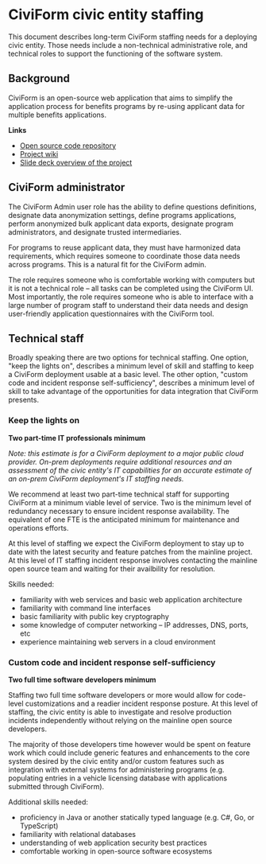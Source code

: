 # CiviForm civic entity staffing

This document describes long-term CiviForm staffing needs for a deploying civic entity. Those needs include a non-technical administrative role, and technical roles to support the functioning of the software system.

## Background

CiviForm is an open-source web application that aims to simplify the application process for benefits programs by re-using applicant data for multiple benefits applications.

**Links**

*   [Open source code repository](https://github.com/seattle-uat/civiform/)
*   [Project wiki](https://github.com/seattle-uat/civiform/wiki)
*   [Slide deck overview of the project](tiny.cc/civiform-overview)


## CiviForm administrator

The CiviForm Admin user role has the ability to define questions definitions, designate data anonymization settings, define programs applications, perform anonymized bulk applicant data exports, designate program administrators, and designate trusted intermediaries.

For programs to reuse applicant data, they must have harmonized data requirements, which requires someone to coordinate those data needs across programs. This is a natural fit for the CiviForm admin.

The role requires someone who is comfortable working with computers but it is not a technical role – all tasks can be completed using the CiviForm UI. Most importantly, the role requires someone who is able to interface with a large number of program staff to understand their data needs and design user-friendly application questionnaires with the CiviForm tool.


## Technical staff

Broadly speaking there are two options for technical staffing. One option, "keep the lights on", describes a minimum level of skill and staffing to keep a CiviForm deployment usable at a basic level. The other option, "custom code and incident response self-sufficiency", describes a minimum level of skill to take advantage of the opportunities for data integration that CiviForm presents.


### Keep the lights on

**Two part-time IT professionals minimum**

_Note: this estimate is for a CiviForm deployment to a major public cloud provider. On-prem deployments require additional resources and an assessment of the civic entity's IT capabilities for an accurate estimate of an on-prem CiviForm deployment's IT staffing needs._

We recommend at least two part-time technical staff for supporting CiviForm at a minimum viable level of service. Two is the minimum level of redundancy necessary to ensure incident response availability. The equivalent of one FTE is the anticipated minimum for maintenance and operations efforts.

At this level of staffing we expect the CiviForm deployment to stay up to date with the latest security and feature patches from the mainline project. At this level of IT staffing incident response involves contacting the mainline open source team and waiting for their availbility for resolution.

Skills needed:

*   familiarity with web services and basic web application architecture
*   familiarity with command line interfaces
*   basic familiarity with public key cryptography
*   some knowledge of computer networking – IP addresses, DNS, ports, etc
*   experience maintaining web servers in a cloud environment

### Custom code and incident response self-sufficiency

**Two full time software developers minimum**

Staffing two full time software developers or more would allow for code-level customizations and a readier incident response posture. At this level of staffing, the civic entity is able to investigate and resolve production incidents independently without relying on the mainline open source developers.

The majority of those developers time however would be spent on feature work which could include generic features and enhancements to the core system desired by the civic entity and/or custom features such as integration with external systems for administering programs (e.g. populating entries in a vehicle licensing database with applications submitted through CiviForm).

Additional skills needed:

*   proficiency in Java or another statically typed language (e.g. C#, Go, or TypeScript)
*   familiarity with relational databases
*   understanding of web application security best practices
*   comfortable working in open-source software ecosystems